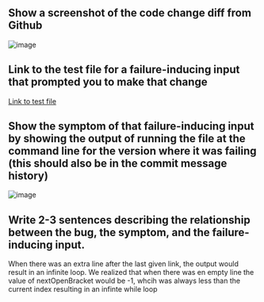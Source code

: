 ## Show a screenshot of the code change diff from Github

![image](https://user-images.githubusercontent.com/97692709/151885844-65d0c4ad-2598-40e1-8c0d-1afcbda0a687.png)

## Link to the test file for a failure-inducing input that prompted you to make that change

[Link to test file](https://github.com/aaadit24/markdown-parse/blob/main/test-file.md)


## Show the symptom of that failure-inducing input by showing the output of running the file at the command line for the version where it was failing (this should also be in the commit message history)

![image](https://user-images.githubusercontent.com/97692709/151886312-14d4accb-2c4a-4745-a03a-86063e3c8c4b.png)

## Write 2-3 sentences describing the relationship between the bug, the symptom, and the failure-inducing input.

When there was an extra line after the last given link, the output would result in an infinite loop. We realized that when there was en empty line the value of nextOpenBracket would be -1, whcih was always less than the current index resulting in an infinte while loop
